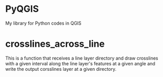 # PyQGIS
My library for Python codes in QGIS
# crosslines_across_line
This is a function that receives a line layer directory and draw crosslines with a given interval along the line layer's features at a given angle and write the output corsslines layer at a given directory.
